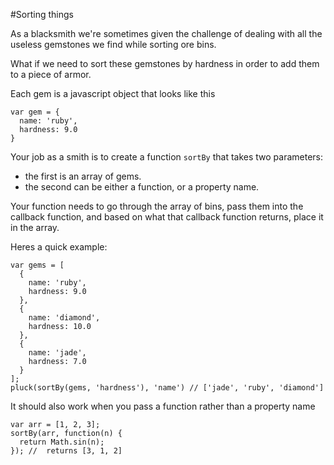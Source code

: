 #Sorting things

As a blacksmith we're sometimes given the challenge of dealing with all the useless gemstones we find while sorting ore bins.

What if we need to sort these gemstones by hardness in order to add them to a piece of armor. 

Each gem is a javascript object that looks like this

```
var gem = {
  name: 'ruby',
  hardness: 9.0
}
```

Your job as a smith is to create a function `sortBy` that takes two parameters:

* the first is an array of gems.
* the second can be either a function, or a property name.


Your function needs to go through the array of bins, pass them into the callback function, and based on what that callback function returns, place it in the array.

Heres a quick example:

```
var gems = [
  {
    name: 'ruby',
    hardness: 9.0
  }, 
  {
    name: 'diamond',
    hardness: 10.0
  },
  {
    name: 'jade',
    hardness: 7.0
  }
];
pluck(sortBy(gems, 'hardness'), 'name') // ['jade', 'ruby', 'diamond']
```

It should also work when you pass a function rather than a property name

```
var arr = [1, 2, 3];
sortBy(arr, function(n) {
  return Math.sin(n);
}); //  returns [3, 1, 2]

```
